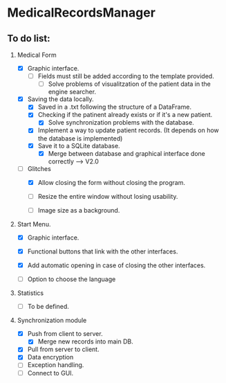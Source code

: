 # MedicalRecordsManager


**To do list:**
---

1. Medical Form

    - [x] Graphic interface.
        - [ ] Fields must still be added according to the template provided.
             - [ ] Solve problems of visualitzation of the patient data in the engine searcher.
    - [x] Saving the data locally.
        - [x] Saved in a .txt following the structure of a DataFrame.
        - [x] Checking if the patinent already exists or if it's a new patient.
            - [x] Solve synchronization problems with the database.
        - [x] Implement a way to update patient records. (It depends on how the database is implemented)
        - [x] Save it to a SQLite database.
            - [x] Merge between database and graphical interface done correctly --> V2.0
    - [ ] Glitches
        - [x] Allow closing the form without closing the program.
        - [ ] Resize the entire window without losing usability.
        - [ ] Image size as a background.


2. Start Menu.

    - [x] Graphic interface.
    - [x] Functional buttons that link with the other interfaces.
    - [x] Add automatic opening in case of closing the other interfaces.
    - [ ] Option to choose the language


3. Statistics

    - [ ] To be defined.
 
 
4. Synchronization module

    - [X] Push from client to server.
        - [X] Merge new records into main DB.
    - [X] Pull from server to client.
    - [X] Data encryption
    - [ ] Exception handling.
    - [ ] Connect to GUI.
